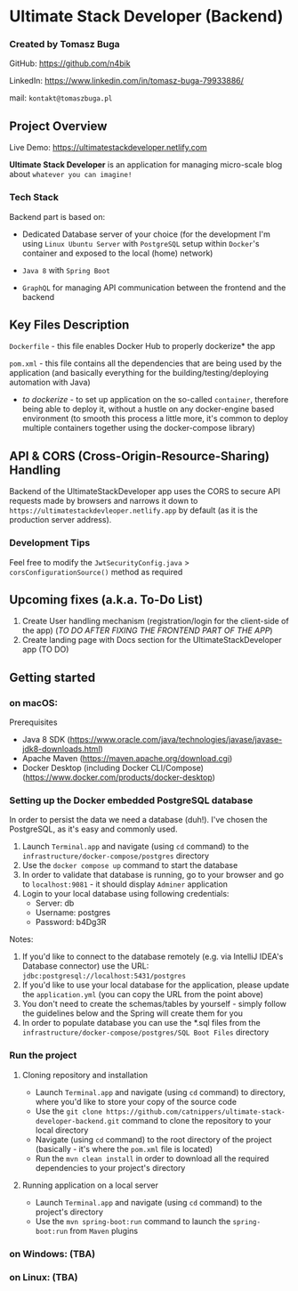 # Ultimate Stack Developer (Backend)
### Created by Tomasz Buga
 
GitHub: https://github.com/n4bik

LinkedIn: https://www.linkedin.com/in/tomasz-buga-79933886/

mail: `kontakt@tomaszbuga.pl`

## Project Overview
Live Demo: https://ultimatestackdeveloper.netlify.com

**Ultimate Stack Developer** is an application for managing micro-scale blog about `whatever you can imagine!`

### Tech Stack
Backend part is based on:
   - Dedicated Database server of your choice (for the development 
I'm using `Linux Ubuntu Server` with `PostgreSQL` setup within `Docker`'s container and exposed to the local (home) network)

   - `Java 8` with `Spring Boot`
 
   - `GraphQL` for managing API communication between the frontend and the backend

## Key Files Description
`Dockerfile` - this file enables Docker Hub to properly dockerize* the app

`pom.xml` - this file contains all the dependencies that are being used by the application (and basically everything for the building/testing/deploying automation with Java)

* *to dockerize* - to set up application on the so-called `container`, therefore being able to deploy it, without a
hustle on any docker-engine based environment (to smooth this process a little more, it's common to deploy
multiple containers together using the docker-compose library)

## API & CORS (Cross-Origin-Resource-Sharing) Handling

Backend of the UltimateStackDeveloper app uses the CORS to secure API requests made by browsers and narrows it down
to `https://ultimatestackdevleoper.netlify.app` by default (as it is the production server address).

### Development Tips
Feel free to modify the `JwtSecurityConfig.java` > `corsConfigurationSource()` method as required

## Upcoming fixes (a.k.a. To-Do List)
1. Create User handling mechanism (registration/login for the client-side of the app) (*TO DO AFTER FIXING THE FRONTEND PART OF THE APP*)
2. Create landing page with Docs section for the UltimateStackDeveloper app (TO DO)

## Getting started
### on macOS:
Prerequisites
- Java 8 SDK (https://www.oracle.com/java/technologies/javase/javase-jdk8-downloads.html)
- Apache Maven (https://maven.apache.org/download.cgi)
- Docker Desktop (including Docker CLI/Compose) (https://www.docker.com/products/docker-desktop)

### Setting up the Docker embedded PostgreSQL database
In order to persist the data we need a database (duh!). I've chosen the PostgreSQL, as it's easy and commonly used.
1. Launch `Terminal.app` and navigate (using `cd` command) to the `infrastructure/docker-compose/postgres` directory
2. Use the `docker compose up` command to start the database
3. In order to validate that database is running, go to your browser and go to `localhost:9081` - it should display `Adminer` application
4. Login to your local database using following credentials:
      - Server: db
      - Username: postgres
      - Password: b4Dg3R
   
Notes:
1. If you'd like to connect to the database remotely (e.g. via IntelliJ IDEA's Database connector) use the URL: `jdbc:postgresql://localhost:5431/postgres`
2. If you'd like to use your local database for the application, please update the `application.yml` (you can copy the URL from the point above)
3. You don't need to create the schemas/tables by yourself - simply follow the guidelines below and the Spring will create them for you
4. In order to populate database you can use the *.sql files from the `infrastructure/docker-compose/postgres/SQL Boot Files` directory

### Run the project
1. Cloning repository and installation
      - Launch `Terminal.app` and navigate (using `cd` command) to directory, where you'd like to store your copy of the source code
      - Use the `git clone https://github.com/catnippers/ultimate-stack-developer-backend.git` command to clone the repository to your local directory
      - Navigate (using `cd` command) to the root directory of the project (basically - it's where the `pom.xml` file is located)
      - Run the `mvn clean install` in order to download all the required dependencies to your project's directory

2. Running application on a local server
      - Launch `Terminal.app` and navigate (using `cd` command) to the project's directory
      - Use the `mvn spring-boot:run` command to launch the `spring-boot:run` from `Maven` plugins

### on Windows: (TBA)
### on Linux: (TBA)
